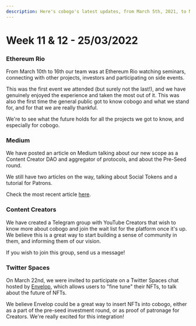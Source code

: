 ```yaml
---
description: Here's cobogo's latest updates, from March 5th, 2021, to March 25th, 2022
---
```


# Week 11 & 12 - 25/03/2022

### Ethereum Rio

From March 10th to 16th our team was at Ethereum Rio watching seminars, connecting with other projects, investors and participating on side events.&#x20;

This was the first event we attended (but surely not the last!), and we have genuinely enjoyed the experience and taken the most out of it. This was also the first time the general public got to know cobogo and what we stand for, and for that we are really thankful.

We're to see what the future holds for all the projects we got to know, and especially for cobogo.

### Medium

We have posted an article on Medium talking about our new scope as a Content Creator DAO and aggregator of protocols, and about the Pre-Seed round.&#x20;

We still have two articles on the way, talking about Social Tokens and a tutorial for Patrons.

Check the most recent article [here](https://medium.com/@cobogosocial/cobogo-the-content-creator-dao-ca9fbde0782).&#x20;

### Content Creators

We have created a Telegram group with YouTube Creators that wish to know more about cobogo and join the wait list for the platform once it's up. We believe this is a great way to start building a sense of community in them, and informing them of our vision.&#x20;

If you wish to join this group, send us a message!

### Twitter Spaces

On March 22nd, we were invited to participate on a Twitter Spaces chat hosted by [Envelop](https://niftsy.io/), which allows users to "fine tune" their NFTs, to talk about the future of NFTs.

We believe Envelop could be a great way to insert NFTs into cobogo, either as a part of the pre-seed investment round, or as proof of patronage for Creators. We're really excited for this integration!

